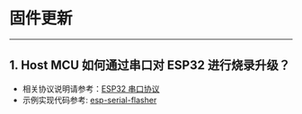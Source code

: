 # 固件更新

<style>
body {counter-reset: h2}
  h2 {counter-reset: h3}
  h2:before {counter-increment: h2; content: counter(h2) ". "}
  h3:before {counter-increment: h3; content: counter(h2) "." counter(h3) ". "}
  h2.nocount:before, h3.nocount:before, { content: ""; counter-increment: none }
</style>

---

## Host MCU 如何通过串口对 ESP32 进行烧录升级？

- 相关协议说明请参考：[ESP32 串口协议](https://github.com/espressif/esptool/wiki/Serial-Protocol)
- 示例实现代码参考: [esp-serial-flasher](https://github.com/espressif/esp-serial-flasher)
